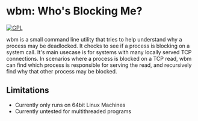 # wbm: Who's Blocking Me?
[![GPL](https://img.shields.io/github/license/Namr/wbm)](https://github.com/namr/wbm/blob/main/LICENSE-GPL)

wbm is a small command line utility that tries to help understand why a process may be deadlocked. It checks to see if a process is blocking on a system call. It's main usecase is for systems with many locally served TCP connections. In scenarios where a process is blocked on a TCP read, wbm can find which process is responsible for serving the read, and recursively find why that other process may be blocked.


## Limitations
* Currently only runs on 64bit Linux Machines
* Currently untested for multithreaded programs
